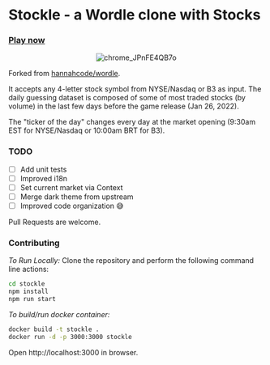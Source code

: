 # Stockle - a Wordle clone with Stocks

### [Play now](https://stockle.win)

<span align="center">

![chrome_JPnFE4QB7o](https://user-images.githubusercontent.com/17609157/151673416-2123bdc4-706b-4ce1-91fe-bfa556f5b2d8.png)

</span>

Forked from [hannahcode/wordle](https://github.com/hannahcode/wordle).

It accepts any 4-letter stock symbol from NYSE/Nasdaq or B3 as input. The daily guessing dataset is composed of some of
most traded stocks (by volume) in the last few days before the game release (Jan 26, 2022).

The "ticker of the day" changes every day at the market opening (9:30am EST for NYSE/Nasdaq or 10:00am BRT for B3).

### TODO

- [ ] Add unit tests
- [ ] Improved i18n
- [ ] Set current market via Context
- [ ] Merge dark theme from upstream
- [ ] Improved code organization 😅

Pull Requests are welcome.

### Contributing

_To Run Locally:_
Clone the repository and perform the following command line actions:

```bash
cd stockle
npm install
npm run start
```

_To build/run docker container:_

```bash
docker build -t stockle .
docker run -d -p 3000:3000 stockle
```

Open http://localhost:3000 in browser.
